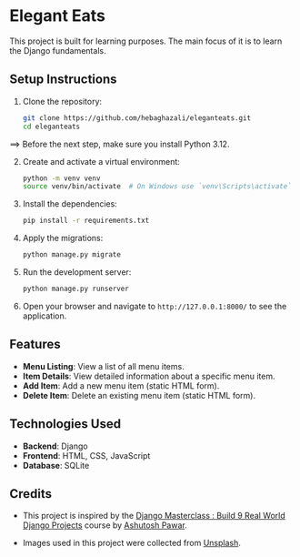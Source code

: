 # Elegant Eats

This project is built for learning purposes. The main focus of it is to learn the Django fundamentals.

## Setup Instructions

1. Clone the repository:
    ```sh
    git clone https://github.com/hebaghazali/eleganteats.git
    cd eleganteats
    ```

==> Before the next step, make sure you install Python 3.12.

2. Create and activate a virtual environment:

    ```sh
    python -m venv venv
    source venv/bin/activate  # On Windows use `venv\Scripts\activate`
    ```

3. Install the dependencies:

    ```sh
    pip install -r requirements.txt
    ```

4. Apply the migrations:

    ```sh
    python manage.py migrate
    ```

5. Run the development server:

    ```sh
    python manage.py runserver
    ```

6. Open your browser and navigate to `http://127.0.0.1:8000/` to see the application.

## Features

-   **Menu Listing**: View a list of all menu items.
-   **Item Details**: View detailed information about a specific menu item.
-   **Add Item**: Add a new menu item (static HTML form).
-   **Delete Item**: Delete an existing menu item (static HTML form).

## Technologies Used

-   **Backend**: Django
-   **Frontend**: HTML, CSS, JavaScript
-   **Database**: SQLite

## Credits

-   This project is inspired by the [Django Masterclass : Build 9 Real World Django Projects](https://www.udemy.com/course/django-course) course by [Ashutosh Pawar](https://www.udemy.com/user/a9ff8aeb-0700-4b60-950d-ffdce7bf69bc/).

-   Images used in this project were collected from [Unsplash](https://unsplash.com/).
